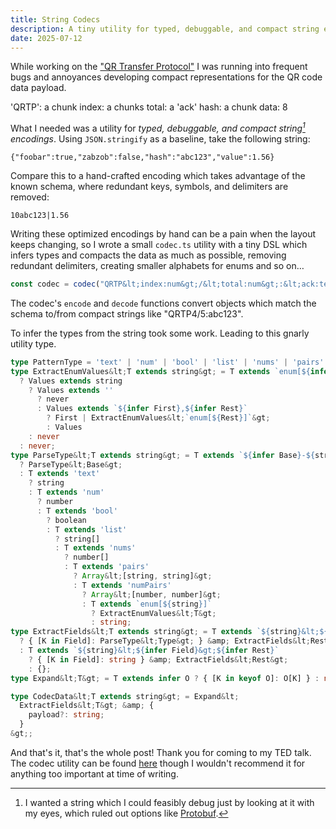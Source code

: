 ```yaml
---
title: String Codecs
description: A tiny utility for typed, debuggable, and compact string encodings.
date: 2025-07-12
---
```


While working on the ["QR Transfer Protocol"](/posts/qrtp/) I was running into frequent bugs and annoyances developing compact representations for the QR code data payload.

<md-codec width='20rem'>
'QRTP': a
chunk index: a
chunks total: a
'ack' hash: a
chunk data: 8
</md-codec>

What I needed was a utility for _typed, debuggable, and compact string[^1] encodings_. Using `JSON.stringify` as a baseline, take the following string:

[^1]: I wanted a string which I could feasibly debug just by looking at it with my eyes, which ruled out options like [Protobuf](https://en.wikipedia.org/wiki/Protocol_Buffers).

```
{"foobar":true,"zabzob":false,"hash":"abc123","value":1.56}
```

Compare this to a hand-crafted encoding which takes advantage of the known schema, where redundant keys, symbols, and delimiters are removed:

```
10abc123|1.56
```

Writing these optimized encodings by hand can be a pain when the layout keeps changing, so I wrote a small `codec.ts` utility with a tiny DSL which infers types and compacts the data as much as possible, removing redundant delimiters, creating smaller alphabets for enums and so on…

```ts
const codec = codec("QRTP&lt;index:num&gt;/&lt;total:num&gt;:&lt;ack:text&gt;");
```

The codec's `encode` and `decode` functions convert objects which match the schema to/from compact strings like "QRTP4/5:abc123".

To infer the types from the string took some work. Leading to this gnarly utility type.

```ts
type PatternType = 'text' | 'num' | 'bool' | 'list' | 'nums' | 'pairs' | 'numPairs' | 'enum';
type ExtractEnumValues&lt;T extends string&gt; = T extends `enum[${infer Values}]`
  ? Values extends string
    ? Values extends ''
      ? never
      : Values extends `${infer First},${infer Rest}`
        ? First | ExtractEnumValues&lt;`enum[${Rest}]`&gt;
        : Values
    : never
  : never;
type ParseType&lt;T extends string&gt; = T extends `${infer Base}-${string}`
  ? ParseType&lt;Base&gt;
  : T extends 'text'
    ? string
    : T extends 'num'
      ? number
      : T extends 'bool'
        ? boolean
        : T extends 'list'
          ? string[]
          : T extends 'nums'
            ? number[]
            : T extends 'pairs'
              ? Array&lt;[string, string]&gt;
              : T extends 'numPairs'
                ? Array&lt;[number, number]&gt;
                : T extends `enum[${string}]`
                  ? ExtractEnumValues&lt;T&gt;
                  : string;
type ExtractFields&lt;T extends string&gt; = T extends `${string}&lt;${infer Field}:${infer Type}&gt;${infer Rest}`
  ? { [K in Field]: ParseType&lt;Type&gt; } &amp; ExtractFields&lt;Rest&gt;
  : T extends `${string}&lt;${infer Field}&gt;${infer Rest}`
    ? { [K in Field]: string } &amp; ExtractFields&lt;Rest&gt;
    : {};
type Expand&lt;T&gt; = T extends infer O ? { [K in keyof O]: O[K] } : never;

type CodecData&lt;T extends string&gt; = Expand&lt;
  ExtractFields&lt;T&gt; &amp; {
    payload?: string;
  }
&gt;;
```

And that's it, that's the whole post! Thank you for coming to my TED talk. The codec utility can be found [here](https://github.com/folk-js/folkjs/blob/main/packages/labs/src/utils/codecString.ts) though I wouldn't recommend it for anything too important at time of writing.
